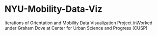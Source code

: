 # NYU-Mobility-Data-Viz

Iterations of Orientation and Mobility Data Visualization Project 
/nWorked under Graham Dove at Center for Urban Science and Progress (CUSP)
